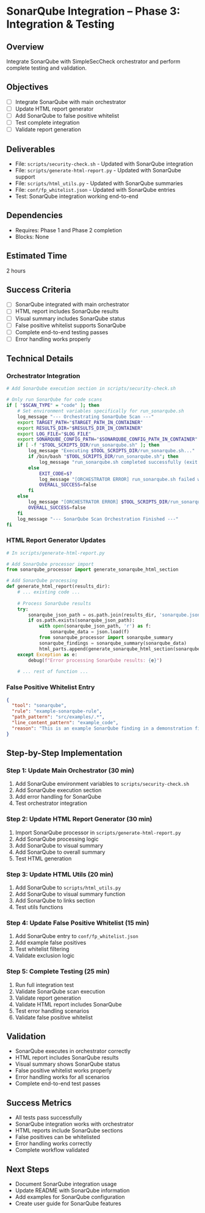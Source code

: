# SonarQube Integration – Phase 3: Integration & Testing

## Overview
Integrate SonarQube with SimpleSecCheck orchestrator and perform complete testing and validation.

## Objectives
- [ ] Integrate SonarQube with main orchestrator
- [ ] Update HTML report generator
- [ ] Add SonarQube to false positive whitelist
- [ ] Test complete integration
- [ ] Validate report generation

## Deliverables
- File: `scripts/security-check.sh` - Updated with SonarQube integration
- File: `scripts/generate-html-report.py` - Updated with SonarQube support
- File: `scripts/html_utils.py` - Updated with SonarQube summaries
- File: `conf/fp_whitelist.json` - Updated with SonarQube entries
- Test: SonarQube integration working end-to-end

## Dependencies
- Requires: Phase 1 and Phase 2 completion
- Blocks: None

## Estimated Time
2 hours

## Success Criteria
- [ ] SonarQube integrated with main orchestrator
- [ ] HTML report includes SonarQube results
- [ ] Visual summary includes SonarQube status
- [ ] False positive whitelist supports SonarQube
- [ ] Complete end-to-end testing passes
- [ ] Error handling works properly

## Technical Details

### Orchestrator Integration
```bash
# Add SonarQube execution section in scripts/security-check.sh

# Only run SonarQube for code scans
if [ "$SCAN_TYPE" = "code" ]; then
    # Set environment variables specifically for run_sonarqube.sh
    log_message "--- Orchestrating SonarQube Scan ---"
    export TARGET_PATH="$TARGET_PATH_IN_CONTAINER"
    export RESULTS_DIR="$RESULTS_DIR_IN_CONTAINER"
    export LOG_FILE="$LOG_FILE"
    export SONARQUBE_CONFIG_PATH="$SONARQUBE_CONFIG_PATH_IN_CONTAINER"
    if [ -f "$TOOL_SCRIPTS_DIR/run_sonarqube.sh" ]; then
        log_message "Executing $TOOL_SCRIPTS_DIR/run_sonarqube.sh..."
        if /bin/bash "$TOOL_SCRIPTS_DIR/run_sonarqube.sh"; then
            log_message "run_sonarqube.sh completed successfully (exit code 0)."
        else
            EXIT_CODE=$?
            log_message "[ORCHESTRATOR ERROR] run_sonarqube.sh failed with exit code $EXIT_CODE."
            OVERALL_SUCCESS=false
        fi
    else
        log_message "[ORCHESTRATOR ERROR] $TOOL_SCRIPTS_DIR/run_sonarqube.sh not found!"
        OVERALL_SUCCESS=false
    fi
    log_message "--- SonarQube Scan Orchestration Finished ---"
fi
```

### HTML Report Generator Updates
```python
# In scripts/generate-html-report.py

# Add SonarQube processor import
from sonarqube_processor import generate_sonarqube_html_section

# Add SonarQube processing
def generate_html_report(results_dir):
    # ... existing code ...
    
    # Process SonarQube results
    try:
        sonarqube_json_path = os.path.join(results_dir, 'sonarqube.json')
        if os.path.exists(sonarqube_json_path):
            with open(sonarqube_json_path, 'r') as f:
                sonarqube_data = json.load(f)
            from sonarqube_processor import sonarqube_summary
            sonarqube_findings = sonarqube_summary(sonarqube_data)
            html_parts.append(generate_sonarqube_html_section(sonarqube_findings))
    except Exception as e:
        debug(f"Error processing SonarQube results: {e}")
    
    # ... rest of function ...
```

### False Positive Whitelist Entry
```json
{
  "tool": "sonarqube",
  "rule": "example-sonarqube-rule",
  "path_pattern": "src/examples/.*",
  "line_content_pattern": "example_code",
  "reason": "This is an example SonarQube finding in a demonstration file, not a real code quality issue."
}
```

## Step-by-Step Implementation

### Step 1: Update Main Orchestrator (30 min)
1. Add SonarQube environment variables to `scripts/security-check.sh`
2. Add SonarQube execution section
3. Add error handling for SonarQube
4. Test orchestrator integration

### Step 2: Update HTML Report Generator (30 min)
1. Import SonarQube processor in `scripts/generate-html-report.py`
2. Add SonarQube processing logic
3. Add SonarQube to visual summary
4. Add SonarQube to overall summary
5. Test HTML generation

### Step 3: Update HTML Utils (20 min)
1. Add SonarQube to `scripts/html_utils.py`
2. Add SonarQube to visual summary function
3. Add SonarQube to links section
4. Test utils functions

### Step 4: Update False Positive Whitelist (15 min)
1. Add SonarQube entry to `conf/fp_whitelist.json`
2. Add example false positives
3. Test whitelist filtering
4. Validate exclusion logic

### Step 5: Complete Testing (25 min)
1. Run full integration test
2. Validate SonarQube scan execution
3. Validate report generation
4. Validate HTML report includes SonarQube
5. Test error handling scenarios
6. Validate false positive whitelist

## Validation
- SonarQube executes in orchestrator correctly
- HTML report includes SonarQube results
- Visual summary shows SonarQube status
- False positive whitelist works properly
- Error handling works for all scenarios
- Complete end-to-end test passes

## Success Metrics
- All tests pass successfully
- SonarQube integration works with orchestrator
- HTML reports include SonarQube sections
- False positives can be whitelisted
- Error handling works correctly
- Complete workflow validated

## Next Steps
- Document SonarQube integration usage
- Update README with SonarQube information
- Add examples for SonarQube configuration
- Create user guide for SonarQube features

